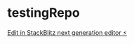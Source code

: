 # testingRepo

[Edit in StackBlitz next generation editor ⚡️](https://stackblitz.com/~/github.com/acewatson1/testingRepo)